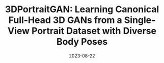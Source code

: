---
title: "3DPortraitGAN: Learning Canonical Full-Head 3D GANs from a Single-View Portrait Dataset with Diverse Body Poses"
collection: publications
permalink: /publication/3DPortraitGAN
excerpt: '[Yiqian Wu](https://onethousandwu.com/), **Hao Xu**, [Xiangjun Tang](https://yuyujunjun.github.io/), [Hongbo Fu](http://sweb.cityu.edu.hk/hongbofu/publications.html), [Xiaogang Jin*](http://www.cad.zju.edu.cn/home/jin)'
date: 2023-08-22
venue: 'Preprints'
paperurl: 'https://arxiv.org/abs/2307.14770'
citation: 'http://oneThousand1000.github.io/files/bibtex/3DPortraitGAN.html'
code: 'https://github.com/oneThousand1000/3DPortraitGAN'
video: 'coming soon'
supplementary_materials: 'https://drive.google.com/file/d/16aNE5USZ0U32bgGJS1G5xWrY0oIMTfre/view?usp=sharing'
project_page: 'https://github.com/oneThousand1000/3DPortraitGAN'
year: '2023'
---